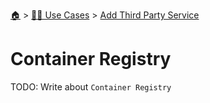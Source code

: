 <!--startTocHeader-->
[🏠](../../README.md) > [👷🏽 Use Cases](../README.md) > [Add Third Party Service](README.md)
# Container Registry
<!--endTocHeader-->
TODO: Write about `Container Registry`
<!--startTocSubtopic-->

<!--endTocSubtopic-->